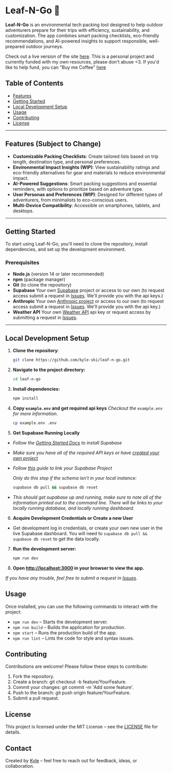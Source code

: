 # Leaf-N-Go 🌿

**Leaf-N-Go** is an environmental tech packing tool designed to help outdoor adventurers prepare for their trips with efficiency, sustainability, and customization. The app combines smart packing checklists, eco-friendly recommendations, and AI-powered insights to support responsible, well-prepared outdoor journeys.

Check out a live version of the site [here](https://leaf-n-go.vercel.app/about). This is a personal project and currently funded with my own resources, please don't abuse <3. If you'd like to help fund, you can "Buy me Coffee" [here](https://www.buymeacoffee.com/skiroyjenkins)

## Table of Contents
- [Features](#features)
- [Getting Started](#getting-started)
- [Local Development Setup](#local-development-setup)
- [Usage](#usage)
- [Contributing](#contributing)
- [License](#license)

---

## Features (Subject to Change)

- **Customizable Packing Checklists**: Create tailored lists based on trip length, destination type, and personal preferences.
- **Environmental Impact Insights (WIP)**: View sustainability ratings and eco-friendly alternatives for gear and materials to reduce environmental impact.
- **AI-Powered Suggestions**: Smart packing suggestions and essential reminders, with options to prioritize based on adventure type.
- **User Personas and Preferences (WIP)**: Designed for different types of adventurers, from minimalists to eco-conscious users.
- **Multi-Device Compatibility**: Accessible on smartphones, tablets, and desktops.

---

## Getting Started

To start using Leaf-N-Go, you’ll need to clone the repository, install dependencies, and set up the development environment.

### Prerequisites
- **Node.js** (version 14 or later recommended)
- **npm** (package manager)
- **Git** (to clone the repository)
- **Supabase** Your own [Supabase](https://supabase.com/) project or access to our own (to request access submit a request in [Issues](https://github.com/Kyle-Ski/leaf-n-go/issues). We'll provide you with the api keys.)
- **Anthropic** Your own [Anthropic project](https://console.anthropic.com/dashboard) or access to our own (to request access submit a request in [Issues](https://github.com/Kyle-Ski/leaf-n-go/issues). We'll provide you with the api key.)
- **Weather API** Your own [Weather API](https://www.weatherapi.com/) api key or request access by submitting a request in [Issues](https://github.com/Kyle-Ski/leaf-n-go/issues).

---

## Local Development Setup

1. **Clone the repository**:
   ```bash
   git clone https://github.com/kyle-ski/leaf-n-go.git

2. **Navigate to the project directory:**
    ```bash
    cd leaf-n-go

3. **Install dependencies:**
    ```bash
    npm install

4. **Copy `example.env` and get required api keys**
_Checkout the `example.env` for more information._
    ```bash
    cp example.env .env

5. **Get Supabase Running Locally**
* _Follow the [Getting Started Docs](https://supabase.com/docs/guides/local-development/cli/getting-started) to install Supabase_
* _Make sure you have all of the required API keys or have [created your own project](https://supabase.com/)_
* _Follow [this](https://supabase.com/docs/guides/local-development/overview#link-your-project) guide to link your Supabase Project_

    _Only do this step if the schema isn't in your local instance:_
    ```bash
    supabase db pull && supabase db reset
    ```

 - _This should get supabase up and running, make sure to note all of the information printed out to the command line. There will be links to your locally running database, and locally running dashboard._

6. **Acquire Development Credentials or Create a new User**
* Get development log in credentials, or create your own new user in the live Supabase dashboard. You will need to `supabase db pull && supabase db reset` to get the data locally.

7. **Run the development server:**
    ```bash
    npm run dev

8. **Open [http://localhost:3000](http://localhost:3000) in your browser to view the app.**

_If you have any trouble, feel free to submit a request in [Issues](https://github.com/Kyle-Ski/leaf-n-go/issues)._


## Usage
Once installed, you can use the following commands to interact with the project:

* `npm run dev` – Starts the development server.
* `npm run build` – Builds the application for production.
* `npm start` – Runs the production build of the app.
* `npm run lint` – Lints the code for style and syntax issues.

## Contributing
Contributions are welcome! Please follow these steps to contribute:

1. Fork the repository.
2. Create a branch: git checkout -b feature/YourFeature.
3. Commit your changes: git commit -m 'Add some feature'.
4. Push to the branch: git push origin feature/YourFeature.
5. Submit a pull request.

## License
This project is licensed under the MIT License – see the [LICENSE](https://github.com/Kyle-Ski/leaf-n-go/blob/main/LICENSE) file for details.

## Contact
Created by [Kyle](https://github.com/Kyle-Ski) – feel free to reach out for feedback, ideas, or collaboration.